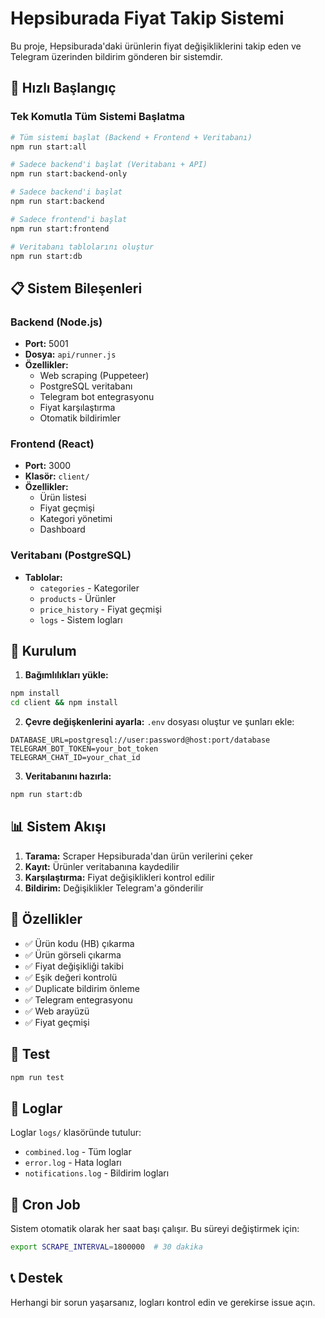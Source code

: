 # Hepsiburada Fiyat Takip Sistemi

Bu proje, Hepsiburada'daki ürünlerin fiyat değişikliklerini takip eden ve Telegram üzerinden bildirim gönderen bir sistemdir.

## 🚀 Hızlı Başlangıç

### Tek Komutla Tüm Sistemi Başlatma

```bash
# Tüm sistemi başlat (Backend + Frontend + Veritabanı)
npm run start:all

# Sadece backend'i başlat (Veritabanı + API)
npm run start:backend-only

# Sadece backend'i başlat
npm run start:backend

# Sadece frontend'i başlat
npm run start:frontend

# Veritabanı tablolarını oluştur
npm run start:db
```

## 📋 Sistem Bileşenleri

### Backend (Node.js)
- **Port:** 5001
- **Dosya:** `api/runner.js`
- **Özellikler:**
  - Web scraping (Puppeteer)
  - PostgreSQL veritabanı
  - Telegram bot entegrasyonu
  - Fiyat karşılaştırma
  - Otomatik bildirimler

### Frontend (React)
- **Port:** 3000
- **Klasör:** `client/`
- **Özellikler:**
  - Ürün listesi
  - Fiyat geçmişi
  - Kategori yönetimi
  - Dashboard

### Veritabanı (PostgreSQL)
- **Tablolar:**
  - `categories` - Kategoriler
  - `products` - Ürünler
  - `price_history` - Fiyat geçmişi
  - `logs` - Sistem logları

## 🔧 Kurulum

1. **Bağımlılıkları yükle:**
```bash
npm install
cd client && npm install
```

2. **Çevre değişkenlerini ayarla:**
`.env` dosyası oluştur ve şunları ekle:
```
DATABASE_URL=postgresql://user:password@host:port/database
TELEGRAM_BOT_TOKEN=your_bot_token
TELEGRAM_CHAT_ID=your_chat_id
```

3. **Veritabanını hazırla:**
```bash
npm run start:db
```

## 📊 Sistem Akışı

1. **Tarama:** Scraper Hepsiburada'dan ürün verilerini çeker
2. **Kayıt:** Ürünler veritabanına kaydedilir
3. **Karşılaştırma:** Fiyat değişiklikleri kontrol edilir
4. **Bildirim:** Değişiklikler Telegram'a gönderilir

## 🎯 Özellikler

- ✅ Ürün kodu (HB) çıkarma
- ✅ Ürün görseli çıkarma
- ✅ Fiyat değişikliği takibi
- ✅ Eşik değeri kontrolü
- ✅ Duplicate bildirim önleme
- ✅ Telegram entegrasyonu
- ✅ Web arayüzü
- ✅ Fiyat geçmişi

## 🧪 Test

```bash
npm run test
```

## 📝 Loglar

Loglar `logs/` klasöründe tutulur:
- `combined.log` - Tüm loglar
- `error.log` - Hata logları
- `notifications.log` - Bildirim logları

## 🔄 Cron Job

Sistem otomatik olarak her saat başı çalışır. Bu süreyi değiştirmek için:
```bash
export SCRAPE_INTERVAL=1800000  # 30 dakika
```

## 📞 Destek

Herhangi bir sorun yaşarsanız, logları kontrol edin ve gerekirse issue açın.
